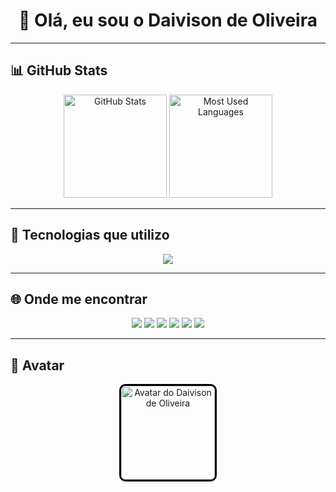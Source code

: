<h1 align="center">👋 Olá, eu sou o Daivison de Oliveira</h1>

---

## 📊 GitHub Stats
<p align="center">
  <img src="https://github-readme-stats.vercel.app/api?username=daivishow&show_icons=true&theme=radical" alt="GitHub Stats" height="165"/>
  <img src="https://github-readme-stats.vercel.app/api/top-langs/?username=daivishow&layout=compact&theme=radical" alt="Most Used Languages" height="165"/>
</p>

---

## 🚀 Tecnologias que utilizo
<p align="center">
  <img src="https://skillicons.dev/icons?i=js,html,css,java,git,github"/>
</p>

---

## 🌐 Onde me encontrar
<p align="center">
  <a href="https://www.youtube.com/@daivishow" target="_blank"><img src="https://img.shields.io/badge/YouTube-FF0000?style=for-the-badge&logo=youtube&logoColor=white"></a>
  <a href="https://www.instagram.com/daivishow" target="_blank"><img src="https://img.shields.io/badge/Instagram-E4405F?style=for-the-badge&logo=instagram&logoColor=white"></a>
  <a href="https://www.twitch.tv/daivishow" target="_blank"><img src="https://img.shields.io/badge/Twitch-9146FF?style=for-the-badge&logo=twitch&logoColor=white"></a>
  <a href="https://x.com/daivishow1" target="_blank"><img src="https://img.shields.io/badge/Twitter(X)-000000?style=for-the-badge&logo=x&logoColor=white"></a>
  <a href="mailto:daivisonsenju@gmail.com" target="_blank"><img src="https://img.shields.io/badge/Gmail-D14836?style=for-the-badge&logo=gmail&logoColor=white"></a>
  <a href="https://www.linkedin.com/in/daivison-de-oliveira" target="_blank"><img src="https://img.shields.io/badge/LinkedIn-0077B5?style=for-the-badge&logo=linkedin&logoColor=white"></a>
</p>

---

## 🎨 Avatar
<p align="center">
  <img src="https://i.imgur.com/L4QNXEP.jpeg" width="150px" alt="Avatar do Daivison de Oliveira" style="border: 3px solid black; border-radius: 10px;" />
</p>
